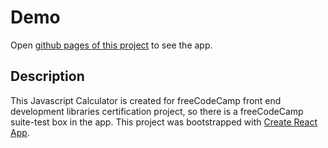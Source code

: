 # Demo
Open [github pages of this project](https://salmandaak.github.io/fcc-javascript-calculator/) to see the app.

## Description

This Javascript Calculator is created for freeCodeCamp front end development libraries certification project, so there is a freeCodeCamp suite-test box in the app. This project was bootstrapped with [Create React App](https://github.com/facebook/create-react-app).
